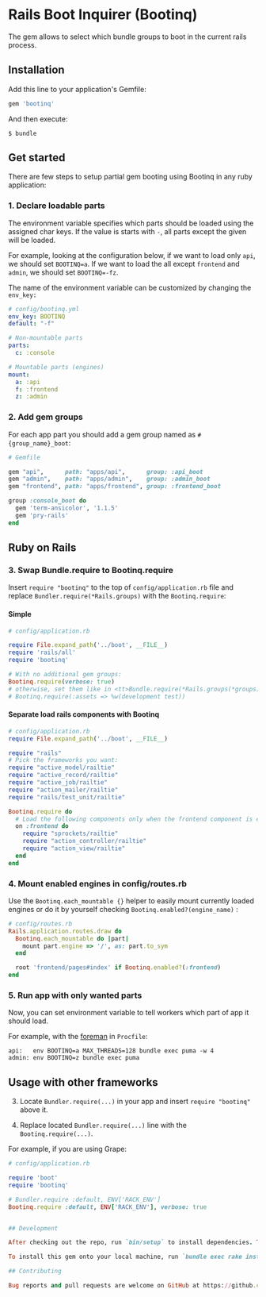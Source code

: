 # Rails Boot Inquirer (Bootinq)

The gem allows to select which bundle groups to boot in the current rails process.

## Installation

Add this line to your application's Gemfile:

```ruby
gem 'bootinq'
```

And then execute:

    $ bundle


## Get started

There are few steps to setup partial gem booting using Bootinq in any ruby application:

### 1. Declare loadable parts

The environment variable specifies which parts should be loaded using the assigned char keys. If the value is starts with `-`, all parts except the given will be loaded.

For example, looking at the configuration below, if we want to load only `api`, we should set `BOOTINQ=a`. If we want to load the all except `frontend` and `admin`, we should set `BOOTINQ=-fz`.

The name of the environment variable can be customized by changing the `env_key:`

```yaml
# config/bootinq.yml
env_key: BOOTINQ
default: "-f"

# Non-mountable parts
parts:
  c: :console

# Mountable parts (engines)
mount:
  a: :api
  f: :frontend
  z: :admin
```

### 2. Add gem groups

For each app part you should add a gem group named as `#{group_name}_boot`:

```ruby
# Gemfile

gem "api",      path: "apps/api",      group: :api_boot
gem "admin",    path: "apps/admin",    group: :admin_boot
gem "frontend", path: "apps/frontend", group: :frontend_boot

group :console_boot do
  gem 'term-ansicolor', '1.1.5'
  gem 'pry-rails'
end
```

## Ruby on Rails

### 3. Swap Bundle.require to Bootinq.require

Insert `require "bootinq"` to the top of `config/application.rb` file and replace `Bundler.require(*Rails.groups)` with the `Bootinq.require`:

#### Simple

```ruby
# config/application.rb

require File.expand_path('../boot', __FILE__)
require 'rails/all'
require 'bootinq'

# With no additional gem groups:
Bootinq.require(verbose: true)
# otherwise, set them like in <tt>Bundle.require(*Rails.groups(*groups))</tt>:
# Bootinq.require(:assets => %w(development test))

```

#### Separate load rails components with Bootinq

```ruby
# config/application.rb
require File.expand_path('../boot', __FILE__)

require "rails"
# Pick the frameworks you want:
require "active_model/railtie"
require "active_record/railtie"
require "active_job/railtie"
require "action_mailer/railtie"
require "rails/test_unit/railtie"

Bootinq.require do
  # Load the following components only when the frontend component is enabled
  on :frontend do
    require "sprockets/railtie"
    require "action_controller/railtie"
    require "action_view/railtie"
  end
end
```

### 4. Mount enabled engines in config/routes.rb

Use the `Bootinq.each_mountable {}` helper to easily mount currently loaded engines or do it by yourself checking `Bootinq.enabled?(engine_name)` :

```ruby
# config/routes.rb
Rails.application.routes.draw do
  Bootinq.each_mountable do |part|
    mount part.engine => '/', as: part.to_sym
  end

  root 'frontend/pages#index' if Bootinq.enabled?(:frontend)
end
```

### 5. Run app with only wanted parts

Now, you can set environment variable to tell workers which part of app it should load.

For example, with the [foreman](https://github.com/ddollar/foreman) in `Procfile`:

```
api:   env BOOTINQ=a MAX_THREADS=128 bundle exec puma -w 4
admin: env BOOTINQ=z bundle exec puma
```

## Usage with other frameworks

3. Locate `Bundler.require(...)` in your app and insert `require "bootinq"` above it.

4. Replace located `Bundler.require(...)` line with the `Bootinq.require(...)`.

For example, if you are using Grape:

```ruby
# config/application.rb

require 'boot'
require 'bootinq'

# Bundler.require :default, ENV['RACK_ENV']
Bootinq.require :default, ENV['RACK_ENV'], verbose: true


## Development

After checking out the repo, run `bin/setup` to install dependencies. Then, run `rake spec` to run the tests. You can also run `bin/console` for an interactive prompt that will allow you to experiment.

To install this gem onto your local machine, run `bundle exec rake install`. To release a new version, update the version number in `version.rb`, and then run `bundle exec rake release`, which will create a git tag for the version, push git commits and tags, and push the `.gem` file to [rubygems.org](https://rubygems.org).

## Contributing

Bug reports and pull requests are welcome on GitHub at https://github.com/estum/bootinq.
